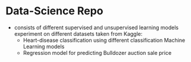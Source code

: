 # Data-Science Repo
- consists of different supervised and unsupervised learning models experiment on different datasets taken from Kaggle:
	- Heart-disease classification using different classification Machine Learning models
	- Regression model for predicting Bulldozer auction sale price

